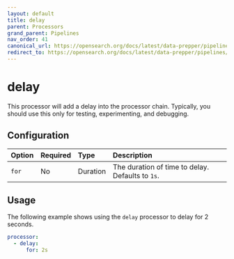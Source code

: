 ```yaml
---
layout: default
title: delay
parent: Processors
grand_parent: Pipelines
nav_order: 41
canonical_url: https://opensearch.org/docs/latest/data-prepper/pipelines/configuration/processors/delay/
redirect_to: https://opensearch.org/docs/latest/data-prepper/pipelines/configuration/processors/delay/
---
```


# delay

This processor will add a delay into the processor chain. Typically, you should use this only for testing, experimenting, and debugging.

## Configuration

Option | Required | Type | Description
:--- | :--- | :--- | :---
`for` | No | Duration | The duration of time to delay. Defaults to `1s`.

## Usage

The following example shows using the `delay` processor to delay for 2 seconds.

```yaml
processor:
  - delay:
      for: 2s
```
